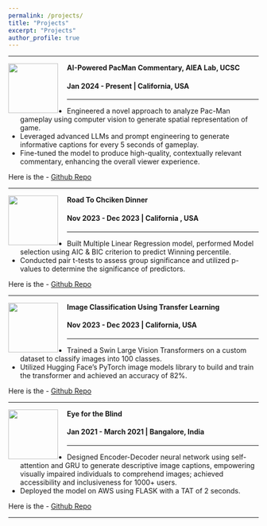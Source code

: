 ```yaml
---
permalink: /projects/
title: "Projects"
excerpt: "Projects"
author_profile: true
---
```


-----
<img align="left" height="100" width="100" src="../images/malware_detection.jpg" style="padding-right:15px">

**AI-Powered PacMan Commentary, AIEA Lab, UCSC**
#### Jan 2024 - Present | California, USA

-----
* Engineered a novel approach to analyze Pac-Man gameplay using computer vision to generate spatial representation of game.
* Leveraged advanced LLMs and prompt engineering to generate informative captions for every 5 seconds of gameplay.
* Fine-tuned the model to produce high-quality, contextually relevant commentary, enhancing the overall viewer experience.<br>

Here is the - [Github Repo](https://github.com/nisthaKumar/AutograderLLMPrompts)

-----
<img align="left" height="100" width="100" src="../images/grocery_store.jpg" style="padding-right:15px">

**Road To Chciken Dinner**
#### Nov 2023 - Dec 2023 | California , USA

-----
* Built Multiple Linear Regression model, performed Model selection using AIC & BIC criterion to predict Winning percentile.
* Conducted pair t-tests to assess group significance and utilized p-values to determine the significance of predictors.

Here is the - [Github Repo](https://github.com/nisthaKumar/Road-To-Chicken-Dinner)

-----
<img align="left" height="100" width="100" src="../images/sales.jpg" style="padding-right:15px">

**Image Classification Using Transfer Learning**
#### Nov 2023 - Dec 2023 | California, USA

-----
* Trained a Swin Large Vision Transformers on a custom dataset to classify images into 100 classes.
* Utilized Hugging Face’s PyTorch image models library to build and train the transformer and achieved an accuracy of 82%.<br>

Here is the - [Github Repo](https://github.com/nisthaKumar/Road-To-Chicken-Dinner)

-----
<img align="left" height="100" width="100" src="../images/Rotten.png" style="padding-right:15px">

**Eye for the Blind**
#### Jan 2021 - March 2021 | Bangalore, India

-----
* Designed Encoder-Decoder neural network using self-attention and GRU to generate descriptive image captions,
empowering visually impaired individuals to comprehend images; achieved accessibility and inclusiveness for 1000+ users.
* Deployed the model on AWS using FLASK with a TAT of 2 seconds.<br>

Here is the - [Github Repo](https://github.com/nisthaKumar/Road-To-Chicken-Dinner)

-----


